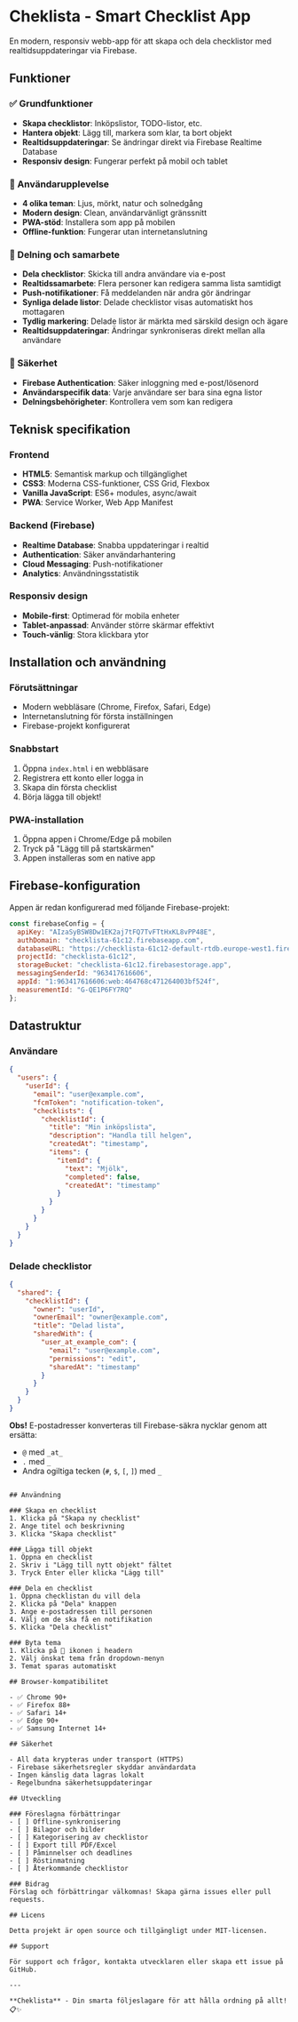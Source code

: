 # Cheklista - Smart Checklist App

En modern, responsiv webb-app för att skapa och dela checklistor med realtidsuppdateringar via Firebase.

## Funktioner

### ✅ Grundfunktioner
- **Skapa checklistor**: Inköpslistor, TODO-listor, etc.
- **Hantera objekt**: Lägg till, markera som klar, ta bort objekt
- **Realtidsuppdateringar**: Se ändringar direkt via Firebase Realtime Database
- **Responsiv design**: Fungerar perfekt på mobil och tablet

### 🎨 Användarupplevelse
- **4 olika teman**: Ljus, mörkt, natur och solnedgång
- **Modern design**: Clean, användarvänligt gränssnitt
- **PWA-stöd**: Installera som app på mobilen
- **Offline-funktion**: Fungerar utan internetanslutning

### 👥 Delning och samarbete
- **Dela checklistor**: Skicka till andra användare via e-post
- **Realtidssamarbete**: Flera personer kan redigera samma lista samtidigt
- **Push-notifikationer**: Få meddelanden när andra gör ändringar
- **Synliga delade listor**: Delade checklistor visas automatiskt hos mottagaren
- **Tydlig markering**: Delade listor är märkta med särskild design och ägare
- **Realtidsuppdateringar**: Ändringar synkroniseras direkt mellan alla användare

### 🔐 Säkerhet
- **Firebase Authentication**: Säker inloggning med e-post/lösenord
- **Användarspecifik data**: Varje användare ser bara sina egna listor
- **Delningsbehörigheter**: Kontrollera vem som kan redigera

## Teknisk specifikation

### Frontend
- **HTML5**: Semantisk markup och tillgänglighet
- **CSS3**: Moderna CSS-funktioner, CSS Grid, Flexbox
- **Vanilla JavaScript**: ES6+ modules, async/await
- **PWA**: Service Worker, Web App Manifest

### Backend (Firebase)
- **Realtime Database**: Snabba uppdateringar i realtid
- **Authentication**: Säker användarhantering
- **Cloud Messaging**: Push-notifikationer
- **Analytics**: Användningsstatistik

### Responsiv design
- **Mobile-first**: Optimerad för mobila enheter
- **Tablet-anpassad**: Använder större skärmar effektivt
- **Touch-vänlig**: Stora klickbara ytor

## Installation och användning

### Förutsättningar
- Modern webbläsare (Chrome, Firefox, Safari, Edge)
- Internetanslutning för första inställningen
- Firebase-projekt konfigurerat

### Snabbstart
1. Öppna `index.html` i en webbläsare
2. Registrera ett konto eller logga in
3. Skapa din första checklist
4. Börja lägga till objekt!

### PWA-installation
1. Öppna appen i Chrome/Edge på mobilen
2. Tryck på "Lägg till på startskärmen"
3. Appen installeras som en native app

## Firebase-konfiguration

Appen är redan konfigurerad med följande Firebase-projekt:
```javascript
const firebaseConfig = {
  apiKey: "AIzaSyBSW8Dw1EK2aj7tFQ7TvFTtHxKL8vPP48E",
  authDomain: "checklista-61c12.firebaseapp.com",
  databaseURL: "https://checklista-61c12-default-rtdb.europe-west1.firebasedatabase.app",
  projectId: "checklista-61c12",
  storageBucket: "checklista-61c12.firebasestorage.app",
  messagingSenderId: "963417616606",
  appId: "1:963417616606:web:464768c471264003bf524f",
  measurementId: "G-QE1P6FY7RQ"
};
```

## Datastruktur

### Användare
```json
{
  "users": {
    "userId": {
      "email": "user@example.com",
      "fcmToken": "notification-token",
      "checklists": {
        "checklistId": {
          "title": "Min inköpslista",
          "description": "Handla till helgen",
          "createdAt": "timestamp",
          "items": {
            "itemId": {
              "text": "Mjölk",
              "completed": false,
              "createdAt": "timestamp"
            }
          }
        }
      }
    }
  }
}
```

### Delade checklistor
```json
{
  "shared": {
    "checklistId": {
      "owner": "userId",
      "ownerEmail": "owner@example.com",
      "title": "Delad lista",
      "sharedWith": {
        "user_at_example_com": {
          "email": "user@example.com",
          "permissions": "edit",
          "sharedAt": "timestamp"
        }
      }
    }
  }
}
```

**Obs!** E-postadresser konverteras till Firebase-säkra nycklar genom att ersätta:
- `@` med `_at_`
- `.` med `_`
- Andra ogiltiga tecken (`#`, `$`, `[`, `]`) med `_`
```

## Användning

### Skapa en checklist
1. Klicka på "Skapa ny checklist"
2. Ange titel och beskrivning
3. Klicka "Skapa checklist"

### Lägga till objekt
1. Öppna en checklist
2. Skriv i "Lägg till nytt objekt" fältet
3. Tryck Enter eller klicka "Lägg till"

### Dela en checklist
1. Öppna checklistan du vill dela
2. Klicka på "Dela" knappen
3. Ange e-postadressen till personen
4. Välj om de ska få en notifikation
5. Klicka "Dela checklist"

### Byta tema
1. Klicka på 🎨 ikonen i headern
2. Välj önskat tema från dropdown-menyn
3. Temat sparas automatiskt

## Browser-kompatibilitet

- ✅ Chrome 90+
- ✅ Firefox 88+
- ✅ Safari 14+
- ✅ Edge 90+
- ✅ Samsung Internet 14+

## Säkerhet

- All data krypteras under transport (HTTPS)
- Firebase säkerhetsregler skyddar användardata
- Ingen känslig data lagras lokalt
- Regelbundna säkerhetsuppdateringar

## Utveckling

### Föreslagna förbättringar
- [ ] Offline-synkronisering
- [ ] Bilagor och bilder
- [ ] Kategorisering av checklistor
- [ ] Export till PDF/Excel
- [ ] Påminnelser och deadlines
- [ ] Röstinmatning
- [ ] Återkommande checklistor

### Bidrag
Förslag och förbättringar välkomnas! Skapa gärna issues eller pull requests.

## Licens

Detta projekt är open source och tillgängligt under MIT-licensen.

## Support

För support och frågor, kontakta utvecklaren eller skapa ett issue på GitHub.

---

**Cheklista** - Din smarta följeslagare för att hålla ordning på allt! 📋✨